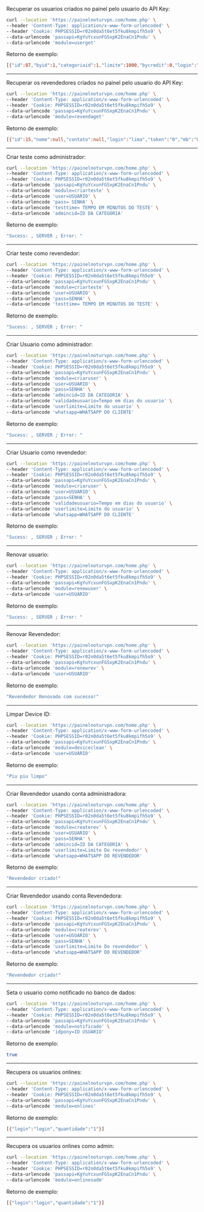 Recuperar os usuarios criados no painel pelo usuario do API Key:

```sh
curl --location 'https://painelnoturvpn.com/home.php' \
--header 'Content-Type: application/x-www-form-urlencoded' \
--header 'Cookie: PHPSESSID=r02n0da5t6et5fku8kmpifh5o9' \
--data-urlencode 'passapi=KgYuYcxunFGSxpK2EnaCn1Pndu' \
--data-urlencode 'module=userget'
```

Retorno de exemplo: 

```sh
[{"id":87,"byid":1,"categoriaid":1,"limite":1000,"bycredit":0,"login":"lima","senha":"lima","mainid":"NULL","expira":"2025-06-04 15:33:37","lastview":"","status":"Online","valormensal":"","notificado":"nao","whatsapp":"","uuid":""}]
```

---------------------------------------

Recuperar os revendedores criados no painel pelo usuario do API Key:

```sh
curl --location 'https://painelnoturvpn.com/home.php' \
--header 'Content-Type: application/x-www-form-urlencoded' \
--header 'Cookie: PHPSESSID=r02n0da5t6et5fku8kmpifh5o9' \
--data-urlencode 'passapi=KgYuYcxunFGSxpK2EnaCn1Pndu' \
--data-urlencode 'module=revendaget'
```

Retorno de exemplo: 

```sh
[{"id":15,"nome":null,"contato":null,"login":"lima","token":"0","mb":"0","senha":"lima","byid":"1","mainid":"0","accesstoken":null,"valorusuario":null,"valorrevenda":null,"idtelegram":null,"tempo":null,"tokenvenda":"0","acesstokenpaghiper":null,"formadepag":"1","tokenpaghiper":null,"whatsapp":""}]
```

---------------------------------------

Criar teste como administrador:

```sh
curl --location 'https://painelnoturvpn.com/home.php' \
--header 'Content-Type: application/x-www-form-urlencoded' \
--header 'Cookie: PHPSESSID=r02n0da5t6et5fku8kmpifh5o9' \
--data-urlencode 'passapi=KgYuYcxunFGSxpK2EnaCn1Pndu' \
--data-urlencode 'module=criarteste' \
--data-urlencode 'user=USUARIO' \
--data-urlencode 'pass= SENHA' \
--data-urlencode 'testtime= TEMPO EM MINUTOS DO TESTE' \
--data-urlencode 'admincid=ID DA CATEGORIA'
```

Retorno de exemplo: 

```sh
"Sucess: , SERVER ; Error: "
```

---------------------------------------

Criar teste como revendedor:

```sh
curl --location 'https://painelnoturvpn.com/home.php' \
--header 'Content-Type: application/x-www-form-urlencoded' \
--header 'Cookie: PHPSESSID=r02n0da5t6et5fku8kmpifh5o9' \
--data-urlencode 'passapi=KgYuYcxunFGSxpK2EnaCn1Pndu' \
--data-urlencode 'module=criarteste' \
--data-urlencode 'user=USUARIO' \
--data-urlencode 'pass=SENHA' \
--data-urlencode 'testtime= TEMPO EM MINUTOS DO TESTE' \
```

Retorno de exemplo: 

```sh
"Sucess: , SERVER ; Error: "
```

---------------------------------------

Criar Usuario como administrador:

```sh
curl --location 'https://painelnoturvpn.com/home.php' \
--header 'Content-Type: application/x-www-form-urlencoded' \
--header 'Cookie: PHPSESSID=r02n0da5t6et5fku8kmpifh5o9' \
--data-urlencode 'passapi=KgYuYcxunFGSxpK2EnaCn1Pndu' \
--data-urlencode 'module=criaruser' \
--data-urlencode 'user=USUARIO' \
--data-urlencode 'pass=SENHA' \
--data-urlencode 'admincid=ID DA CATEGORIA' \
--data-urlencode 'validadeusuario=Tempo em dias do usuario' \
--data-urlencode 'userlimite=Limite do usuario' \
--data-urlencode 'whatsapp=WHATSAPP DO CLIENTE'
```

Retorno de exemplo: 

```sh
"Sucess: , SERVER ; Error: "
```

---------------------------------------

Criar Usuario como revendedor:

```sh
curl --location 'https://painelnoturvpn.com/home.php' \
--header 'Content-Type: application/x-www-form-urlencoded' \
--header 'Cookie: PHPSESSID=r02n0da5t6et5fku8kmpifh5o9' \
--data-urlencode 'passapi=KgYuYcxunFGSxpK2EnaCn1Pndu' \
--data-urlencode 'module=criaruser' \
--data-urlencode 'user=USUARIO' \
--data-urlencode 'pass=SENHA' \
--data-urlencode 'validadeusuario=Tempo em dias do usuario' \
--data-urlencode 'userlimite=Limite do usuario' \
--data-urlencode 'whatsapp=WHATSAPP DO CLIENTE'
```

Retorno de exemplo: 

```sh
"Sucess: , SERVER ; Error: "
```

---------------------------------------

Renovar usuario:

```sh
curl --location 'https://painelnoturvpn.com/home.php' \
--header 'Content-Type: application/x-www-form-urlencoded' \
--header 'Cookie: PHPSESSID=r02n0da5t6et5fku8kmpifh5o9' \
--data-urlencode 'passapi=KgYuYcxunFGSxpK2EnaCn1Pndu' \
--data-urlencode 'module=renewuser' \
--data-urlencode 'user=USUARIO'
```

Retorno de exemplo: 

```sh
"Sucess: , SERVER ; Error: "
```

---------------------------------------

Renovar Revendedor:

```sh
curl --location 'https://painelnoturvpn.com/home.php' \
--header 'Content-Type: application/x-www-form-urlencoded' \
--header 'Cookie: PHPSESSID=r02n0da5t6et5fku8kmpifh5o9' \
--data-urlencode 'passapi=KgYuYcxunFGSxpK2EnaCn1Pndu' \
--data-urlencode 'module=renewrev' \
--data-urlencode 'user=USUARIO'
```

Retorno de exemplo: 

```sh
"Revendedor Renovado com sucesso!"
```

---------------------------------------

Limpar Device ID:

```sh
curl --location 'https://painelnoturvpn.com/home.php' \
--header 'Content-Type: application/x-www-form-urlencoded' \
--header 'Cookie: PHPSESSID=r02n0da5t6et5fku8kmpifh5o9' \
--data-urlencode 'passapi=KgYuYcxunFGSxpK2EnaCn1Pndu' \
--data-urlencode 'module=deviceclean' \
--data-urlencode 'user=USUARIO'
```

Retorno de exemplo: 

```sh
"Piu piu limpo"
```

---------------------------------------

Criar Revendedor usando conta administradora:

```sh
curl --location 'https://painelnoturvpn.com/home.php' \
--header 'Content-Type: application/x-www-form-urlencoded' \
--header 'Cookie: PHPSESSID=r02n0da5t6et5fku8kmpifh5o9' \
--data-urlencode 'passapi=KgYuYcxunFGSxpK2EnaCn1Pndu' \
--data-urlencode 'module=createrev' \
--data-urlencode 'user=USUARIO' \
--data-urlencode 'pass=SENHA' \
--data-urlencode 'admincid=ID DA CATEGORIA' \
--data-urlencode 'userlimite=Limite Do revendedor' \
--data-urlencode 'whatsapp=WHATSAPP DO REVENDEDOR'
```

Retorno de exemplo: 

```sh
"Revendedor criado!"
```

---------------------------------------

Criar Revendedor usando conta Revendedora:

```sh
curl --location 'https://painelnoturvpn.com/home.php' \
--header 'Content-Type: application/x-www-form-urlencoded' \
--header 'Cookie: PHPSESSID=r02n0da5t6et5fku8kmpifh5o9' \
--data-urlencode 'passapi=KgYuYcxunFGSxpK2EnaCn1Pndu' \
--data-urlencode 'module=createrev' \
--data-urlencode 'user=USUARIO' \
--data-urlencode 'pass=SENHA' \
--data-urlencode 'userlimite=Limite Do revendedor' \
--data-urlencode 'whatsapp=WHATSAPP DO REVENDEDOR'
```

Retorno de exemplo: 

```sh
"Revendedor criado!"
```

---------------------------------------

Seta o usuario como notificado no banco de dados:

```sh
curl --location 'https://painelnoturvpn.com/home.php' \
--header 'Content-Type: application/x-www-form-urlencoded' \
--header 'Cookie: PHPSESSID=r02n0da5t6et5fku8kmpifh5o9' \
--data-urlencode 'passapi=KgYuYcxunFGSxpK2EnaCn1Pndu' \
--data-urlencode 'module=notificado' \
--data-urlencode 'idpony=ID USUARIO'
```

Retorno de exemplo: 

```sh
true
```
---------------------------------------

Recupera os usuarios onlines:

```sh
curl --location 'https://painelnoturvpn.com/home.php' \
--header 'Content-Type: application/x-www-form-urlencoded' \
--header 'Cookie: PHPSESSID=r02n0da5t6et5fku8kmpifh5o9' \
--data-urlencode 'passapi=KgYuYcxunFGSxpK2EnaCn1Pndu' \
--data-urlencode 'module=onlines'
```

Retorno de exemplo: 

```sh
[{"login":"login","quantidade":"1"}]
```

---------------------------------------

Recupera os usuarios onlines como admin:

```sh
curl --location 'https://painelnoturvpn.com/home.php' \
--header 'Content-Type: application/x-www-form-urlencoded' \
--header 'Cookie: PHPSESSID=r02n0da5t6et5fku8kmpifh5o9' \
--data-urlencode 'passapi=KgYuYcxunFGSxpK2EnaCn1Pndu' \
--data-urlencode 'module=onlinesadm'
```

Retorno de exemplo: 

```sh
[{"login":"login","quantidade":"1"}]
```

